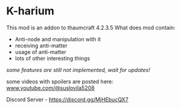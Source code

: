 # K-harium
This mod is an addon to thaumcraft 4.2.3.5
What does mod contain:
- Anti-node and manipulation with it
- receiving anti-matter
- usage of anti-matter
- lots of other interesting things

*some features are still not implemented, wait for updates!*

some videos with spoilers are posted here: www.youtube.com/@suslovila5208

Discord Server - https://discord.gg/MjHEbucQX7
